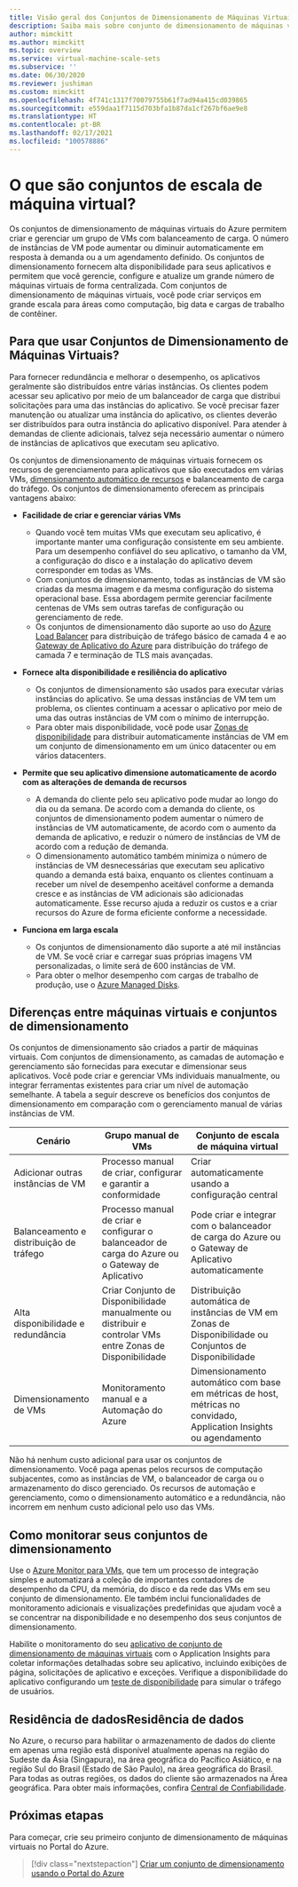 ```yaml
---
title: Visão geral dos Conjuntos de Dimensionamento de Máquinas Virtuais do Azure
description: Saiba mais sobre conjunto de dimensionamento de máquinas virtuais e como dimensionar automaticamente os aplicativos
author: mimckitt
ms.author: mimckitt
ms.topic: overview
ms.service: virtual-machine-scale-sets
ms.subservice: ''
ms.date: 06/30/2020
ms.reviewer: jushiman
ms.custom: mimckitt
ms.openlocfilehash: 4f741c1317f70079755b61f7ad94a415cd039865
ms.sourcegitcommit: e559daa1f7115d703bfa1b87da1cf267bf6ae9e8
ms.translationtype: HT
ms.contentlocale: pt-BR
ms.lasthandoff: 02/17/2021
ms.locfileid: "100578886"
---
```

# <a name="what-are-virtual-machine-scale-sets"></a>O que são conjuntos de escala de máquina virtual?
Os conjuntos de dimensionamento de máquinas virtuais do Azure permitem criar e gerenciar um grupo de VMs com balanceamento de carga. O número de instâncias de VM pode aumentar ou diminuir automaticamente em resposta à demanda ou a um agendamento definido. Os conjuntos de dimensionamento fornecem alta disponibilidade para seus aplicativos e permitem que você gerencie, configure e atualize um grande número de máquinas virtuais de forma centralizada. Com conjuntos de dimensionamento de máquinas virtuais, você pode criar serviços em grande escala para áreas como computação, big data e cargas de trabalho de contêiner.


## <a name="why-use-virtual-machine-scale-sets"></a>Para que usar Conjuntos de Dimensionamento de Máquinas Virtuais?
Para fornecer redundância e melhorar o desempenho, os aplicativos geralmente são distribuídos entre várias instâncias. Os clientes podem acessar seu aplicativo por meio de um balanceador de carga que distribui solicitações para uma das instâncias do aplicativo. Se você precisar fazer manutenção ou atualizar uma instância do aplicativo, os clientes deverão ser distribuídos para outra instância do aplicativo disponível. Para atender à demandas de cliente adicionais, talvez seja necessário aumentar o número de instâncias de aplicativos que executam seu aplicativo.

Os conjuntos de dimensionamento de máquinas virtuais fornecem os recursos de gerenciamento para aplicativos que são executados em várias VMs, [dimensionamento automático de recursos](virtual-machine-scale-sets-autoscale-overview.md) e balanceamento de carga do tráfego. Os conjuntos de dimensionamento oferecem as principais vantagens abaixo:

- **Facilidade de criar e gerenciar várias VMs**
    - Quando você tem muitas VMs que executam seu aplicativo, é importante manter uma configuração consistente em seu ambiente. Para um desempenho confiável do seu aplicativo, o tamanho da VM, a configuração do disco e a instalação do aplicativo devem corresponder em todas as VMs.
    - Com conjuntos de dimensionamento, todas as instâncias de VM são criadas da mesma imagem e da mesma configuração do sistema operacional base. Essa abordagem permite gerenciar facilmente centenas de VMs sem outras tarefas de configuração ou gerenciamento de rede.
    - Os conjuntos de dimensionamento dão suporte ao uso do [Azure Load Balancer](../load-balancer/load-balancer-overview.md) para distribuição de tráfego básico de camada 4 e ao [Gateway de Aplicativo do Azure](../application-gateway/overview.md) para distribuição do tráfego de camada 7 e terminação de TLS mais avançadas.

- **Fornece alta disponibilidade e resiliência do aplicativo**
    - Os conjuntos de dimensionamento são usados para executar várias instâncias do aplicativo. Se uma dessas instâncias de VM tem um problema, os clientes continuam a acessar o aplicativo por meio de uma das outras instâncias de VM com o mínimo de interrupção.
    - Para obter mais disponibilidade, você pode usar [Zonas de disponibilidade](../availability-zones/az-overview.md) para distribuir automaticamente instâncias de VM em um conjunto de dimensionamento em um único datacenter ou em vários datacenters.

- **Permite que seu aplicativo dimensione automaticamente de acordo com as alterações de demanda de recursos**
    - A demanda do cliente pelo seu aplicativo pode mudar ao longo do dia ou da semana. De acordo com a demanda do cliente, os conjuntos de dimensionamento podem aumentar o número de instâncias de VM automaticamente, de acordo com o aumento da demanda de aplicativo, e reduzir o número de instâncias de VM de acordo com a redução de demanda.
    - O dimensionamento automático também minimiza o número de instâncias de VM desnecessárias que executam seu aplicativo quando a demanda está baixa, enquanto os clientes continuam a receber um nível de desempenho aceitável conforme a demanda cresce e as instâncias de VM adicionais são adicionadas automaticamente. Esse recurso ajuda a reduzir os custos e a criar recursos do Azure de forma eficiente conforme a necessidade.

- **Funciona em larga escala**
    - Os conjuntos de dimensionamento dão suporte a até mil instâncias de VM. Se você criar e carregar suas próprias imagens VM personalizadas, o limite será de 600 instâncias de VM.
    - Para obter o melhor desempenho com cargas de trabalho de produção, use o [Azure Managed Disks](../virtual-machines/managed-disks-overview.md).


## <a name="differences-between-virtual-machines-and-scale-sets"></a>Diferenças entre máquinas virtuais e conjuntos de dimensionamento
Os conjuntos de dimensionamento são criados a partir de máquinas virtuais. Com conjuntos de dimensionamento, as camadas de automação e gerenciamento são fornecidas para executar e dimensionar seus aplicativos. Você pode criar e gerenciar VMs individuais manualmente, ou integrar ferramentas existentes para criar um nível de automação semelhante. A tabela a seguir descreve os benefícios dos conjuntos de dimensionamento em comparação com o gerenciamento manual de várias instâncias de VM.

| Cenário                           | Grupo manual de VMs                                                                    | Conjunto de escala de máquina virtual |
|------------------------------------|----------------------------------------------------------------------------------------|---------------------------|
| Adicionar outras instâncias de VM        | Processo manual de criar, configurar e garantir a conformidade                             | Criar automaticamente usando a configuração central |
| Balanceamento e distribuição de tráfego | Processo manual de criar e configurar o balanceador de carga do Azure ou o Gateway de Aplicativo      | Pode criar e integrar com o balanceador de carga do Azure ou o Gateway de Aplicativo automaticamente |
| Alta disponibilidade e redundância   | Criar Conjunto de Disponibilidade manualmente ou distribuir e controlar VMs entre Zonas de Disponibilidade | Distribuição automática de instâncias de VM em Zonas de Disponibilidade ou Conjuntos de Disponibilidade |
| Dimensionamento de VMs                     | Monitoramento manual e a Automação do Azure                                                 | Dimensionamento automático com base em métricas de host, métricas no convidado, Application Insights ou agendamento |

Não há nenhum custo adicional para usar os conjuntos de dimensionamento. Você paga apenas pelos recursos de computação subjacentes, como as instâncias de VM, o balanceador de carga ou o armazenamento do disco gerenciado. Os recursos de automação e gerenciamento, como o dimensionamento automático e a redundância, não incorrem em nenhum custo adicional pelo uso das VMs.

## <a name="how-to-monitor-your-scale-sets"></a>Como monitorar seus conjuntos de dimensionamento

Use o [Azure Monitor para VMs](../azure-monitor/vm/vminsights-overview.md), que tem um processo de integração simples e automatizará a coleção de importantes contadores de desempenho da CPU, da memória, do disco e da rede das VMs em seu conjunto de dimensionamento. Ele também inclui funcionalidades de monitoramento adicionais e visualizações predefinidas que ajudam você a se concentrar na disponibilidade e no desempenho dos seus conjuntos de dimensionamento.

Habilite o monitoramento do seu [aplicativo de conjunto de dimensionamento de máquinas virtuais](../azure-monitor/app/azure-vm-vmss-apps.md) com o Application Insights para coletar informações detalhadas sobre seu aplicativo, incluindo exibições de página, solicitações de aplicativo e exceções. Verifique a disponibilidade do aplicativo configurando um [teste de disponibilidade](../azure-monitor/app/monitor-web-app-availability.md) para simular o tráfego de usuários.

## <a name="data-residency"></a>Residência de dadosResidência de dados

No Azure, o recurso para habilitar o armazenamento de dados do cliente em apenas uma região está disponível atualmente apenas na região do Sudeste da Ásia (Singapura), na área geográfica do Pacífico Asiático, e na região Sul do Brasil (Estado de São Paulo), na área geográfica do Brasil. Para todas as outras regiões, os dados do cliente são armazenados na Área geográfica. Para obter mais informações, confira [Central de Confiabilidade](https://azuredatacentermap.azurewebsites.net/).

## <a name="next-steps"></a>Próximas etapas
Para começar, crie seu primeiro conjunto de dimensionamento de máquinas virtuais no Portal do Azure.

> [!div class="nextstepaction"]
> [Criar um conjunto de dimensionamento usando o Portal do Azure](quick-create-portal.md)
